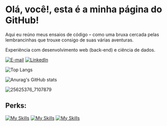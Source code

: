 # Olá, você!, esta é a minha página do GitHub!

Aqui eu reúno meus ensaios de código – como uma bruxa cercada pelas lembrancinhas que trouxe consigo de suas várias aventuras.

Experiência com desenvolvimento web (back-end) e ciência de dados.

[![E-mail](https://img.shields.io/badge/-Email-000?style=for-the-badge&logo=microsoft-outlook&logoColor=FF00F6&color:FFF)](mailto:louise20marcele03@gmail.com)
[![LinkedIn](https://img.shields.io/badge/-LinkedIn-000?style=for-the-badge&logo=linkedin&logoColor=FF00F6&color:FFF)](https://www.linkedin.com/in/marcele-louise-silva-araponga-702a2731b/)


![Top Langs](https://github-readme-stats.vercel.app/api/top-langs/?username=MarceleLouiseSAra&layout=compact)

![Anurag's GitHub stats](https://github-readme-stats.vercel.app/api?username=MarceleLouiseSAra&show_icons=true&theme=dracula)

![25625376_7107879](https://github.com/user-attachments/assets/a16661e2-6d8a-4e3e-9926-65e62c3d517b)

## Perks:
[![My Skills](https://skillicons.dev/icons?i=c,cpp,python,javascript,typescript)](https://skillicons.dev)
[![My Skills](https://skillicons.dev/icons?i=mysql,sqlite)](https://skillicons.dev)
[![My Skills](https://skillicons.dev/icons?i=git,github,docker,prisma,postman,jest,aws)](https://skillicons.dev)
